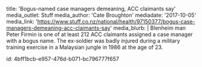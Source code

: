 title: 'Bogus-named case managers demeaning, ACC claimants say'
media_outlet: Stuff
media_author: 'Cate Broughton'
mediadate: '2017-10-05'
media_link: 'https://www.stuff.co.nz/national/health/97150377/bogus-case-managers-demeaning-acc-claimants-say'
media_blurb: |
  Blenheim man Peter Firmin is one of at least 212 ACC claimants assigned a case manager with a bogus name. The ex-soldier was badly injured during a military training exercise in a Malaysian jungle in 1986 at the age of 23.
  
id: 4bff1bcb-e957-476d-b071-bc796777f657
